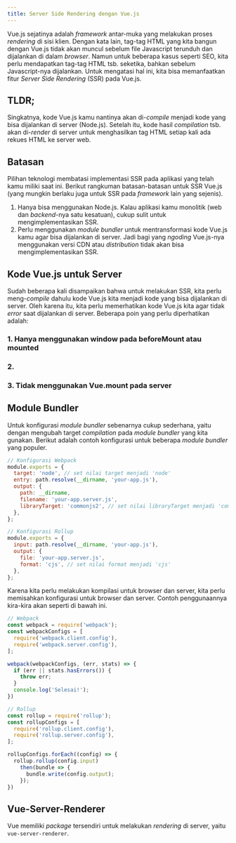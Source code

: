 ```yaml
---
title: Server Side Rendering dengan Vue.js
---
```


Vue.js sejatinya adalah *framework* antar-muka yang melakukan proses *rendering* di sisi klien. Dengan kata lain, tag-tag HTML yang kita bangun dengan Vue.js tidak akan muncul sebelum file Javascript terunduh dan dijalankan di dalam *browser*. Namun untuk beberapa kasus seperti SEO, kita perlu mendapatkan tag-tag HTML tsb. seketika, bahkan sebelum Javascript-nya dijalankan. Untuk mengatasi hal ini, kita bisa memanfaatkan fitur *Server Side Rendering* (SSR) pada Vue.js.

## TLDR;

Singkatnya, kode Vue.js kamu nantinya akan di-*compile* menjadi kode yang bisa dijalankan di server (Node.js). Setelah itu, kode hasil *compilation* tsb. akan di-*render* di server untuk menghasilkan tag HTML setiap kali ada rekues HTML ke server web.

## Batasan

Pilihan teknologi membatasi implementasi SSR pada aplikasi yang telah kamu miliki saat ini. Berikut rangkuman batasan-batasan untuk SSR Vue.js (yang mungkin berlaku juga untuk SSR pada *framework* lain yang sejenis).

1. Hanya bisa menggunakan Node.js. Kalau aplikasi kamu monolitik (web dan *backend*-nya satu kesatuan), cukup sulit untuk mengimplementasikan SSR.
2. Perlu menggunakan *module bundler* untuk mentransformasi kode Vue.js kamu agar bisa dijalankan di server. Jadi bagi yang *ngoding* Vue.js-nya menggunakan versi CDN atau *distribution* tidak akan bisa mengimplementasikan SSR.

## Kode Vue.js untuk Server

Sudah beberapa kali disampaikan bahwa untuk melakukan SSR, kita perlu meng-*compile* dahulu kode Vue.js kita menjadi kode yang bisa dijalankan di server. Oleh karena itu, kita perlu memerhatikan kode Vue.js kita agar tidak *error* saat dijalankan di server. Beberapa poin yang perlu diperhatikan adalah:

### 1. Hanya menggunakan window pada beforeMount atau mounted

### 2.

### 3. Tidak menggunakan Vue.mount pada server

## Module Bundler

Untuk konfigurasi *module bundler* sebenarnya cukup sederhana, yaitu dengan mengubah target *compilation* pada *module bundler* yang kita gunakan. Berikut adalah contoh konfigurasi untuk beberapa *module bundler* yang populer.

``` js
// Konfigurasi Webpack
module.exports = {
  target: 'node', // set nilai target menjadi 'node'
  entry: path.resolve(__dirname, 'your-app.js'),
  output: {
    path: __dirname,
    filename: 'your-app.server.js',
    libraryTarget: 'commonjs2', // set nilai libraryTarget menjadi 'commonjs2' agar bisa diimpor ke kode Node.js
  },
};

// Konfigurasi Rollup
module.exports = {
  input: path.resolve(__dirname, 'your-app.js'),
  output: {
    file: 'your-app.server.js',
    format: 'cjs', // set nilai format menjadi 'cjs'
  },
};
```

Karena kita perlu melakukan kompilasi untuk browser dan server, kita perlu memisahkan konfigurasi untuk browser dan server. Contoh penggunaannya kira-kira akan seperti di bawah ini.

``` js
// Webpack
const webpack = require('webpack');
const webpackConfigs = [
  require('webpack.client.config'),
  require('webpack.server.config'),
];

webpack(webpackConfigs, (err, stats) => {
  if (err || stats.hasErrors()) {
    throw err;
  }
  console.log('Selesai!');
})

// Rollup
const rollup = require('rollup');
const rollupConfigs = [
  require('rollup.client.config'),
  require('rollup.server.config'),
];

rollupConfigs.forEach((config) => {
  rollup.rollup(config.input)
    then(bundle => {
      bundle.write(config.output);
    });
})
```

## Vue-Server-Renderer

Vue memiliki *package* tersendiri untuk melakukan *rendering* di server, yaitu `vue-server-renderer`.
